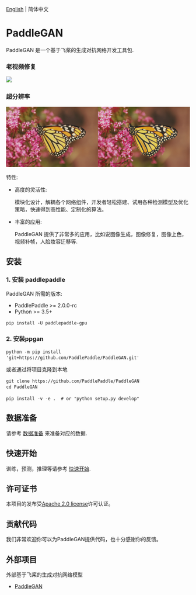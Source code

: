 [English](./README.md) | 简体中文

# PaddleGAN

PaddleGAN 是一个基于飞桨的生成对抗网络开发工具包.


### 老视频修复
![](./docs/imgs/color_sr_peking.gif)

### 超分辨率
![](./docs/imgs/sr_demo.png)

特性:

- 高度的灵活性:

  模块化设计，解耦各个网络组件，开发者轻松搭建、试用各种检测模型及优化策略，快速得到高性能、定制化的算法。

- 丰富的应用:

  PaddleGAN 提供了非常多的应用，比如说图像生成，图像修复，图像上色，视频补帧，人脸妆容迁移等.

## 安装

### 1. 安装 paddlepaddle

PaddleGAN 所需的版本:
* PaddlePaddle >= 2.0.0-rc
* Python >= 3.5+

```
pip install -U paddlepaddle-gpu
```

### 2. 安装ppgan
```
python -m pip install 'git+https://github.com/PaddlePaddle/PaddleGAN.git'
```

或者通过将项目克隆到本地
```
git clone https://github.com/PaddlePaddle/PaddleGAN
cd PaddleGAN

pip install -v -e .  # or "python setup.py develop"
```

## 数据准备
请参考 [数据准备](./docs/data_prepare.md) 来准备对应的数据.


## 快速开始
训练，预测，推理等请参考 [快速开始](./docs/get_started.md).


## 许可证书
本项目的发布受[Apache 2.0 license](LICENSE)许可认证。


## 贡献代码

我们非常欢迎你可以为PaddleGAN提供代码，也十分感谢你的反馈。

## 外部项目

外部基于飞桨的生成对抗网络模型

+ [PaddleGAN](https://github.com/PaddlePaddle/PaddleGAN)
